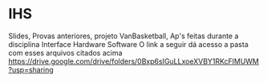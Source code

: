 # IHS
Slides, Provas anteriores, projeto VanBasketball, Ap's feitas durante a disciplina Interface Hardware Software
O link a seguir dá acesso a pasta com esses arquivos citados acima
https://drive.google.com/drive/folders/0Bxp6sIGuLLxoeXVBY1RKcFlMUWM?usp=sharing
